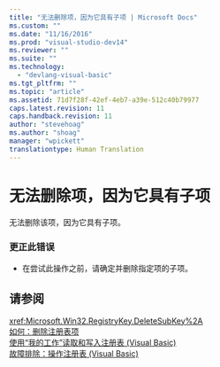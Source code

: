 ```yaml
---
title: "无法删除项，因为它具有子项 | Microsoft Docs"
ms.custom: ""
ms.date: "11/16/2016"
ms.prod: "visual-studio-dev14"
ms.reviewer: ""
ms.suite: ""
ms.technology: 
  - "devlang-visual-basic"
ms.tgt_pltfrm: ""
ms.topic: "article"
ms.assetid: 71d7f28f-42ef-4eb7-a39e-512c40b79977
caps.latest.revision: 11
caps.handback.revision: 11
author: "stevehoag"
ms.author: "shoag"
manager: "wpickett"
translationtype: Human Translation
---
```

# 无法删除项，因为它具有子项
无法删除该项，因为它具有子项。  
  
### 更正此错误  
  
-   在尝试此操作之前，请确定并删除指定项的子项。  
  
## 请参阅  
 <xref:Microsoft.Win32.RegistryKey.DeleteSubKey%2A>   
 [如何：删除注册表项](../../visual-basic/developing-apps/programming/computer-resources/how-to-delete-a-registry-key.md)   
 [使用“我的工作”读取和写入注册表 \(Visual Basic\)](http://msdn.microsoft.com/zh-cn/1309ad05-5bef-401f-970a-2f6455873b79)   
 [故障排除：操作注册表 \(Visual Basic\)](http://msdn.microsoft.com/zh-cn/6ca24f55-3697-4017-b687-9de45858af4c)